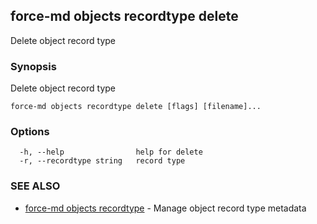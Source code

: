 ## force-md objects recordtype delete

Delete object record type

### Synopsis

Delete object record type

```
force-md objects recordtype delete [flags] [filename]...
```

### Options

```
  -h, --help                help for delete
  -r, --recordtype string   record type
```

### SEE ALSO

* [force-md objects recordtype](force-md_objects_recordtype.md)	 - Manage object record type metadata

